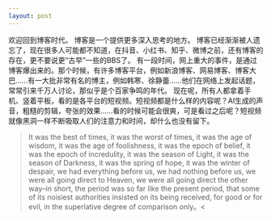```yaml
---
layout: post
---
```


欢迎回到博客时代。
博客是一个提供更多深入思考的地方。
博客已经渐渐被人遗忘了，现在很多人可能都不知道，在抖音、小红书、知乎、微博之前，还有博客的存在，更不要说更“古早”一些的BBS了。
有一段时间，网上重大的事件，是通过博客爆出来的。那个时候，有许多博客平台，例如新浪博客、网易博客、博客大巴……有一大批非常有名的博主，例如韩寒、徐静蕾……他们在网络上发起话题，常常引来千万人讨论，那似乎是个百家争鸣的年代。
现在呢，所有人都拿着手机、竖着平板，看的是各平台的短视频。短视频都是什么样的内容呢？AI生成的声音，粗糙的剪辑，夸张的效果……看的时候可能会很爽，可是看过之后呢？短视频就像黑洞一样不断吸取人们的注意力和时间，却什么也没有留下。
>It was the best of times, it was the worst of times, it was the age of wisdom, it was the age of foolishness, it was the epoch of belief, it was the epoch of incredulity, it was the season of Light, it was the season of Darkness, it was the spring of hope, it was the winter of despair, we had everything before us, we had nothing before us, we were all going direct to Heaven, we were all going direct the other way–in short, the period was so far like the present period, that some of its noisiest authorities insisted on its being received, for good or for evil, in the superlative degree of comparison only。<
